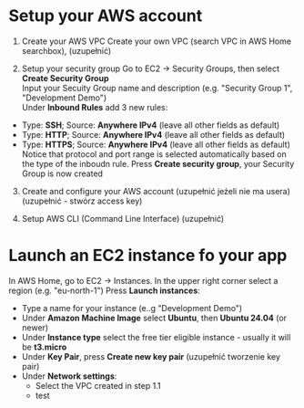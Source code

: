 # Setup your AWS account
1. Create your AWS VPC 
Create your own VPC (search VPC in AWS Home searchbox), 
(uzupełnić)

2. Setup your security group
Go to EC2 -> Security Groups, then select **Create Security Group**  
Input your Secuity Group name and description (e.g. "Security Group 1", "Development Demo")  
Under **Inbound Rules** add 3 new rules:  
+ Type: **SSH**; Source: **Anywhere IPv4** (leave all other fields as default)  
+ Type: **HTTP**; Source: **Anywhere IPv4** (leave all other fields as default)  
+ Type: **HTTPS**; Source: **Anywhere IPv4** (leave all other fields as default)  
Notice that protocol and port range is selected automatically based on the type of the inboudn rule.
Press **Create security group**, your Security Group is now created

3. Create and configure your AWS account
(uzupełnić jeżeli nie ma usera)
(uzupełnić - stwórz access key)

4. Setup AWS CLI (Command Line Interface)
(uzupełnić)
#  Launch an EC2 instance fo your app
In AWS Home, go to EC2 -> Instances. In the upper right corner select a region (e.g. "eu-north-1")
Press **Launch instances**:
+ Type a name for your instance (e..g "Development Demo")
+ Under **Amazon Machine Image** select **Ubuntu**, then **Ubuntu 24.04** (or newer)
+ Under **Instance type** select the free tier eligible instance - usually it will be **t3.micro**
+ Under **Key Pair**, press **Create new key pair**
	(uzupełnić tworzenie key pair)
+ Under **Network settings**:
	+ Select the VPC created in step 1.1
	+ test

